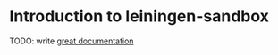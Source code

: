 # Introduction to leiningen-sandbox

TODO: write [great documentation](http://jacobian.org/writing/what-to-write/)
